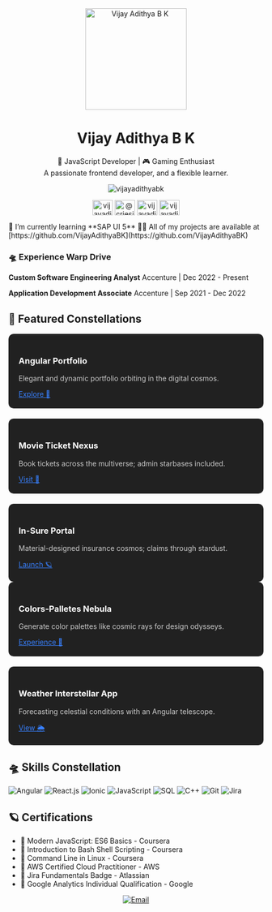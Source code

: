 <div align="center">
  <img src="https://your-image-url.com/your-image.png" alt="Vijay Adithya B K" width="200px">
  <h1>Vijay Adithya B K</h1>
  <p>🚀 JavaScript Developer | 🎮 Gaming Enthusiast<br>
  A passionate frontend developer, and a flexible learner.</p>
</div>

<p align="center"> <img src="https://komarev.com/ghpvc/?username=vijayadithyabk&label=Profile%20views&color=0e75b6&style=flat" alt="vijayadithyabk" /> </p>
<p align="center">
  <a href="https://linkedin.com/in/vijayadithyabk" target="blank"><img align="center" src="https://raw.githubusercontent.com/rahuldkjain/github-profile-readme-generator/master/src/images/icons/Social/linked-in-alt.svg" alt="vijayadithyabk" height="30" width="40" /></a>
  <a href="https://medium.com/@criesin.90days" target="blank"><img align="center" src="https://raw.githubusercontent.com/rahuldkjain/github-profile-readme-generator/master/src/images/icons/Social/medium.svg" alt="@criesin.90days" height="30" width="40" /></a>
  <a href="https://www.hackerrank.com/vijayadithyabk" target="blank"><img align="center" src="https://raw.githubusercontent.com/rahuldkjain/github-profile-readme-generator/master/src/images/icons/Social/hackerrank.svg" alt="vijayadithyabk" height="30" width="40" /></a>
  <a href="https://www.leetcode.com/vijayadithyabk" target="blank"><img align="center" src="https://raw.githubusercontent.com/rahuldkjain/github-profile-readme-generator/master/src/images/icons/Social/leet-code.svg" alt="vijayadithyabk" height="30" width="40" /></a>
</p>


<p>🌱 I’m currently learning **SAP UI 5**
👨‍💻 All of my projects are available at [https://github.com/VijayAdithyaBK](https://github.com/VijayAdithyaBK)</p>

### 🛸 Experience Warp Drive

**Custom Software Engineering Analyst**
Accenture | Dec 2022 - Present

**Application Development Associate**
Accenture | Sep 2021 - Dec 2022

## 🌌 Featured Constellations

<div style="display: flex; flex-wrap: wrap; gap: 20px;">
  <div style="flex: 1; min-width: 300px; background-color: #212121; padding: 20px; border-radius: 10px;">
    <h3 style="color: #ffffff;">Angular Portfolio</h3>
    <p style="color: #cccccc;">Elegant and dynamic portfolio orbiting in the digital cosmos.</p>
    <a href="https://vijayadithyabk.github.io/AngularPortfolio/home" style="color: #3880FF;">Explore 🚀</a>
  </div>
  <div style="flex: 1; min-width: 300px; background-color: #212121; padding: 20px; border-radius: 10px;">
    <h3 style="color: #ffffff;">Movie Ticket Nexus</h3>
    <p style="color: #cccccc;">Book tickets across the multiverse; admin starbases included.</p>
    <a href="https://your-movie-ticket-website.com" style="color: #3880FF;">Visit 🌠</a>
  </div>
  <div style="flex: 1; min-width: 300px; background-color: #212121; padding: 20px; border-radius: 10px;">
    <h3 style="color: #ffffff;">In-Sure Portal</h3>
    <p style="color: #cccccc;">Material-designed insurance cosmos; claims through stardust.</p>
    <a href="https://vijayadithyabk.github.io/Insure/" style="color: #3880FF;">Launch 🪐</a>
  </div>
</div>

<div style="display: flex; flex-wrap: wrap; gap: 20px;">
  <div style="flex: 1; min-width: 300px; background-color: #212121; padding: 20px; border-radius: 10px;">
    <h3 style="color: #ffffff;">Colors-Palletes Nebula</h3>
    <p style="color: #cccccc;">Generate color palettes like cosmic rays for design odysseys.</p>
    <a href="https://vijayadithyabk.github.io/Colors-Palletes/" style="color: #3880FF;">Experience 💫</a>
  </div>
  <div style="flex: 1; min-width: 300px; background-color: #212121; padding: 20px; border-radius: 10px;">
    <h3 style="color: #ffffff;">Weather Interstellar App</h3>
    <p style="color: #cccccc;">Forecasting celestial conditions with an Angular telescope.</p>
    <a href="https://github.com/VijayAdithyaBK/WeatherApp" style="color: #3880FF;">View 🌦️</a>
  </div>
</div>

## 🛸 Skills Constellation

![Angular](https://img.shields.io/badge/-Angular-DD0031?style=for-the-badge&logo=angular&logoColor=white)
![React.js](https://img.shields.io/badge/-React.js-61DAFB?style=for-the-badge&logo=react&logoColor=white)
![Ionic](https://img.shields.io/badge/-Ionic-3880FF?style=for-the-badge&logo=ionic&logoColor=white)
![JavaScript](https://img.shields.io/badge/-JavaScript-F7DF1E?style=for-the-badge&logo=javascript&logoColor=black)
![SQL](https://img.shields.io/badge/-SQL-4479A1?style=for-the-badge&logo=postgresql&logoColor=white)
![C++](https://img.shields.io/badge/-C++-00599C?style=for-the-badge&logo=cplusplus&logoColor=white)
![Git](https://img.shields.io/badge/-Git-F05032?style=for-the-badge&logo=git&logoColor=white)
![Jira](https://img.shields.io/badge/-Jira-0052CC?style=for-the-badge&logo=jira&logoColor=white)

## 🪐 Certifications

- 🌟 Modern JavaScript: ES6 Basics - Coursera
- 🌟 Introduction to Bash Shell Scripting - Coursera
- 🌟 Command Line in Linux - Coursera
- 🌟 AWS Certified Cloud Practitioner - AWS
- 🌟 Jira Fundamentals Badge - Atlassian
- 🌟 Google Analytics Individual Qualification - Google

<div align="center">
  <a href="mailto:vijayadithyabk@gmail.com"><img src="https://img.shields.io/badge/Email-vijayadithyabk%40gmail.com-red?style=for-the-badge&logo=gmail" alt="Email"></a>
</div>
